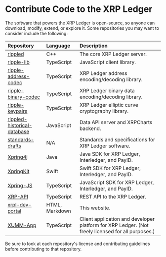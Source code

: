 # Contribute Code to the XRP Ledger

The software that powers the XRP Ledger is open-source, so anyone can download, modify, extend, or explore it. Some repositories you may want to consider include the following:

| Repository                      | Language       | Description               |
|:--------------------------------|:---------------|:--------------------------|
| [rippled][]                     | C++            | The core XRP Ledger server. |
| [ripple-lib][]                  | TypeScript     | JavaScript client library. |
| [ripple-address-codec][]        | TypeScript     | XRP Ledger address encoding/decoding library. |
| [ripple-binary-codec][]         | TypeScript     | XRP Ledger binary data encoding/decoding library. |
| [ripple-keypairs][]             | TypeScript     | XRP Ledger elliptic curve cryptography library. |
| [rippled-historical-database][] | JavaScript     | Data API server and XRPCharts backend. |
| [standards-drafts][]            | N/A            | Standards and specifications for XRP Ledger software. |
| [Xpring4j][]                    | Java           | Java SDK for XRP Ledger, Interledger, and PayID. |
| [XpringKit][]                   | Swift          | Swift SDK for XRP Ledger, Interledger, and PayID. |
| [Xpring-JS][]                   | TypeScript     | JavaScript SDK for XRP Ledger, Interledger, and PayID.
| [XRP-API][]                     | TypeScript     | REST API to the XRP Ledger. |
| [xrpl-dev-portal][]             | HTML, Markdown | This website.             |
| [XUMM-App][]                    | TypeScript     | Client application and developer platform for XRP Ledger. (Not freely licensed for all purposes.) |

[rippled]: https://github.com/ripple/rippled
[ripple-lib]: https://github.com/ripple/ripple-lib
[ripple-address-codec]: https://github.com/ripple/ripple-address-codec
[ripple-binary-codec]: https://github.com/ripple/ripple-binary-codec
[ripple-keypairs]: https://github.com/ripple/ripple-keypairs
[rippled-historical-database]: https://github.com/ripple/rippled-historical-database
[standards-drafts]: https://github.com/xrp-community/standards-drafts
[Xpring4j]: https://github.com/xpring-eng/xpring4j
[XpringKit]: https://github.com/xpring-eng/xpringkit
[Xpring-JS]: https://github.com/xpring-eng/xpring-js
[XRP-API]: https://github.com/xpring-eng/xrp-api
[xrpl-dev-portal]: https://github.com/ripple/xrpl-dev-portal
[XUMM-App]: https://github.com/XRPL-Labs/XUMM-App

Be sure to look at each repository's license and contributing guidelines before contributing to that repository.
